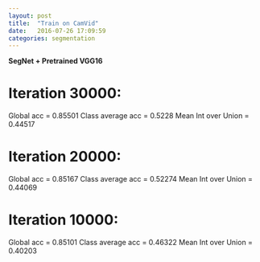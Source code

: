 ```yaml
---
layout: post
title:  "Train on CamVid"
date:   2016-07-26 17:09:59
categories: segmentation
---
```


**SegNet + Pretrained VGG16**  

# Iteration 30000:  
Global acc = 0.85501 Class average acc = 0.5228 Mean Int over Union = 0.44517  

# Iteration 20000:  
Global acc = 0.85167 Class average acc = 0.52274 Mean Int over Union = 0.44069  

# Iteration 10000:  
Global acc = 0.85101 Class average acc = 0.46322 Mean Int over Union = 0.40203  

